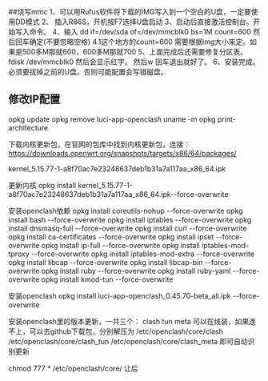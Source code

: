 
##烧写mmc
1、可以用Rufus软件将下载的IMG写入到一个空白的U盘，一定要使用DD模式
2、 插入R86S，开机按F7选择U盘启动
3、启动后直接激活控制台。开始写入命令。
4、输入
dd if=/dev/sda of=/dev/mmcblk0 bs=1M count=600 然后回车确定(不要忽略空格)
4.1这个地方的count=600 需要根据img大小来定。如果是500多M那就600，600多M那就700
5、上面完成后还需要修复分区表。fdisk /dev/mmcblk0 然后会显示红字。 然后w 回车退出就好了。
6、安装完成。必须要拔掉之前的U盘。否则可能配置会写错磁盘。



## 修改IP配置




opkg update
opkg remove luci-app-openclash
uname -m
opkg print-architecture

下载内核更新包，在官网的包库中找到内核更新包，连接：https://downloads.openwrt.org/snapshots/targets/x86/64/packages/

kernel_5.15.77-1-a8f70ac7e23248637deb1b31a7a117aa_x86_64.ipk

更新内核
opkg install kernel_5.15.77-1-a8f70ac7e23248637deb1b31a7a117aa_x86_64.ipk--force-overwrite

安装openclash依赖
opkg install coreutils-nohup --force-overwrite
opkg install bash --force-overwrite
opkg install iptables --force-overwrite
opkg install dnsmasq-full --force-overwrite
opkg install curl --force-overwrite
opkg install ca-certificates --force-overwrite
opkg install ipset --force-overwrite
opkg install ip-full --force-overwrite
opkg install iptables-mod-tproxy --force-overwrite
opkg install iptables-mod-extra --force-overwrite
opkg install libcap --force-overwrite
opkg install libcap-bin --force-overwrite
opkg install ruby --force-overwrite
opkg install ruby-yaml --force-overwrite
opkg install kmod-tun --force-overwrite

安装openclash
opkg install luci-app-openclash_0.45.70-beta_all.ipk
--force-overwrite

安装openclash里的版本更新，一共三个：
clash 
tun
meta
可以在线装，如果连不上，可以去github下载包，分别解压为
/etc/openclash/core/clash
/etc/openclash/core/clash_tun
/etc/openclash/core/clash_meta
即可自动识别更新

chmod 777 * /etc/openclash/core/
让后
